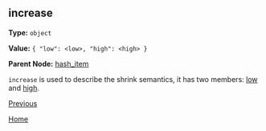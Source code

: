 increase
----------

**Type:** `object`

**Value:** `{ "low": <low>, "high": <high> }`

**Parent Node:** [hash_item](hash_item.md)

`increase` is used to describe the shrink semantics, it has two members: [low](low.md) and [high](high.md).

[Previous](../table.md)

[Home](../../../index.md)